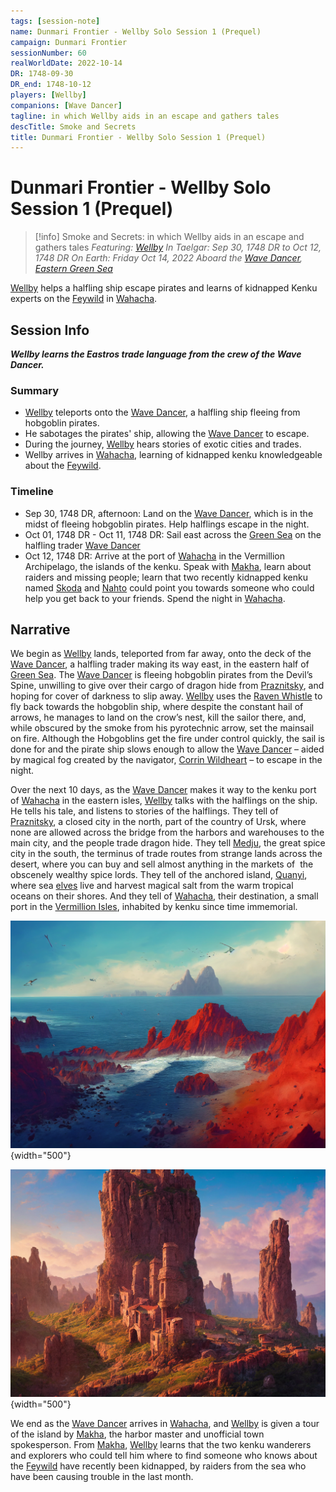 ```yaml
---
tags: [session-note]
name: Dunmari Frontier - Wellby Solo Session 1 (Prequel)
campaign: Dunmari Frontier
sessionNumber: 60
realWorldDate: 2022-10-14
DR: 1748-09-30
DR_end: 1748-10-12
players: [Wellby]
companions: [Wave Dancer]
tagline: in which Wellby aids in an escape and gathers tales
descTitle: Smoke and Secrets
title: Dunmari Frontier - Wellby Solo Session 1 (Prequel)
---
```

# Dunmari Frontier - Wellby Solo Session 1 (Prequel)

>[!info] Smoke and Secrets: in which Wellby aids in an escape and gathers tales
> *Featuring: [Wellby](<../../../people/pcs/dunmar-fellowship/wellby.md>)*
> *In Taelgar: Sep 30, 1748 DR to Oct 12, 1748 DR*
> *On Earth: Friday Oct 14, 2022*
> *Aboard the [Wave Dancer](<../../../things/ships/wave-dancer.md>), [Eastern Green Sea](<../../../gazetteer/eastern-green-sea/eastern-green-sea.md>)*

[Wellby](<../../../people/pcs/dunmar-fellowship/wellby.md>) helps a halfling ship escape pirates and learns of kidnapped Kenku experts on the [Feywild](<../../../cosmology/multiverse/echo-realms/feywild/feywild.md>) in [Wahacha](<../../../gazetteer/eastern-green-sea/wahacha.md>).

## Session Info

***Wellby learns the Eastros trade language from the crew of the Wave Dancer.***
### Summary
- [Wellby](<../../../people/pcs/dunmar-fellowship/wellby.md>) teleports onto the [Wave Dancer](<../../../things/ships/wave-dancer.md>), a halfling ship fleeing from hobgoblin pirates.
- He sabotages the pirates' ship, allowing the [Wave Dancer](<../../../things/ships/wave-dancer.md>) to escape.
- During the journey, [Wellby](<../../../people/pcs/dunmar-fellowship/wellby.md>) hears stories of exotic cities and trades.
- Wellby arrives in [Wahacha](<../../../gazetteer/eastern-green-sea/wahacha.md>), learning of kidnapped kenku knowledgeable about the [Feywild](<../../../cosmology/multiverse/echo-realms/feywild/feywild.md>).

### Timeline
- Sep 30, 1748 DR, afternoon: Land on the [Wave Dancer](<../../../things/ships/wave-dancer.md>), which is in the midst of fleeing hobgoblin pirates. Help halflings escape in the night.
- Oct 01, 1748 DR - Oct 11, 1748 DR:  Sail east across the [Green Sea](<../../../gazetteer/green-sea.md>) on the halfling trader [Wave Dancer](<../../../things/ships/wave-dancer.md>)
- Oct 12, 1748 DR: Arrive at the port of [Wahacha](<../../../gazetteer/eastern-green-sea/wahacha.md>) in the Vermillion Archipelago, the islands of the kenku. Speak with [Makha](<../../../people/kenku/makha.md>), learn about raiders and missing people; learn that two recently kidnapped kenku named [Skoda](<../../../people/kenku/skoda.md>) and [Nahto](<../../../people/kenku/nahto.md>) could point you towards someone who could help you get back to your friends. Spend the night in [Wahacha](<../../../gazetteer/eastern-green-sea/wahacha.md>).


## Narrative
We begin as [Wellby](<../../../people/pcs/dunmar-fellowship/wellby.md>) lands, teleported from far away, onto the deck of the [Wave Dancer](<../../../things/ships/wave-dancer.md>), a halfling trader making its way east, in the eastern half of [Green Sea](<../../../gazetteer/green-sea.md>). The [Wave Dancer](<../../../things/ships/wave-dancer.md>) is fleeing hobgoblin pirates from the Devil’s Spine, unwilling to give over their cargo of dragon hide from [Praznitsky](<../../../gazetteer/northern-green-sea/praznitsky.md>), and hoping for cover of darkness to slip away. [Wellby](<../../../people/pcs/dunmar-fellowship/wellby.md>) uses the [Raven Whistle](<../treasure/notable-items/raven-whistle.md>) to fly back towards the hobgoblin ship, where despite the constant hail of arrows, he manages to land on the crow’s nest, kill the sailor there, and, while obscured by the smoke from his pyrotechnic arrow, set the mainsail on fire. Although the Hobgoblins get the fire under control quickly, the sail is done for and the pirate ship slows enough to allow the [Wave Dancer](<../../../things/ships/wave-dancer.md>) – aided by magical fog created by the navigator, [Corrin Wildheart](<../../../people/halflings/corrin-wildheart.md>) – to escape in the night. 

Over the next 10 days, as the [Wave Dancer](<../../../things/ships/wave-dancer.md>) makes it way to the kenku port of [Wahacha](<../../../gazetteer/eastern-green-sea/wahacha.md>) in the eastern isles, [Wellby](<../../../people/pcs/dunmar-fellowship/wellby.md>) talks with the halflings on the ship. He tells his tale, and listens to stories of the halflings. They tell of [Praznitsky](<../../../gazetteer/northern-green-sea/praznitsky.md>), a closed city in the north, part of the country of Ursk, where none are allowed across the bridge from the harbors and warehouses to the main city, and the people trade dragon hide. They tell [Medju](<../../../gazetteer/eastern-green-sea/medju.md>), the great spice city in the south, the terminus of trade routes from strange lands across the desert, where you can buy and sell almost anything in the markets of  the obscenely wealthy spice lords. They tell of the anchored island, [Quanyi](<../../../gazetteer/eastern-green-sea/quanyi.md>), where sea [elves](<../../../species/children-of-the-embodied-gods/elves/elves.md>) live and harvest magical salt from the warm tropical oceans on their shores. And they tell of [Wahacha](<../../../gazetteer/eastern-green-sea/wahacha.md>), their destination, a small port in the [Vermillion Isles](<../../../gazetteer/eastern-green-sea/vermillion-isles.md>), inhabited by kenku since time immemorial. 

![Wahacha Coast](../../../assets/wahacha-coast.png){width="500"}

![Wahacha Village](../../../assets/wahacha-village.png){width="500"}

We end as the [Wave Dancer](<../../../things/ships/wave-dancer.md>) arrives in [Wahacha](<../../../gazetteer/eastern-green-sea/wahacha.md>), and [Wellby](<../../../people/pcs/dunmar-fellowship/wellby.md>) is given a tour of the island by [Makha](<../../../people/kenku/makha.md>), the harbor master and unofficial town spokesperson. From [Makha](<../../../people/kenku/makha.md>), [Wellby](<../../../people/pcs/dunmar-fellowship/wellby.md>) learns that the two kenku wanderers and explorers who could tell him where to find someone who knows about the [Feywild](<../../../cosmology/multiverse/echo-realms/feywild/feywild.md>) have recently been kidnapped, by raiders from the sea who have been causing trouble in the last month. 
